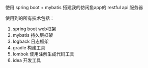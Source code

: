 使用 spring boot + mybatis 搭建我的仿闲鱼app的 restful api 服务器

使用到的所有技术包括：

1. spring boot web框架
2. mybatis 持久层框架
3. logback 日志框架
4. gradle 构建工具
5. lombok 使用注解生成代码工具
6. idea 开发工具